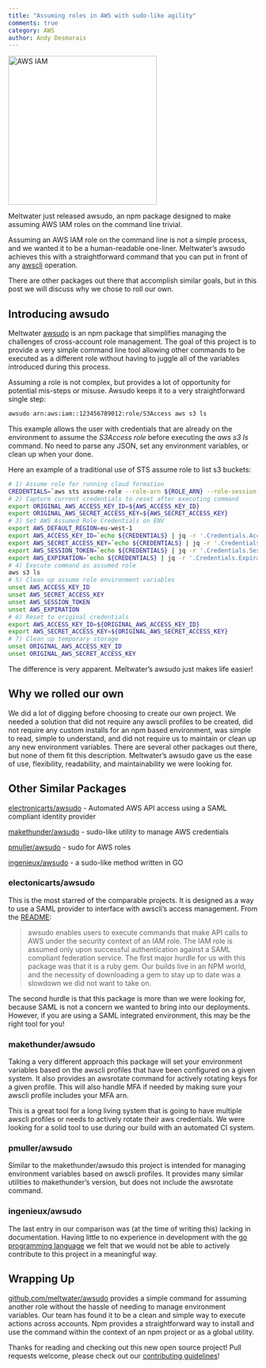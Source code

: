 ```yaml
---
title: "Assuming roles in AWS with sudo-like agility"
comments: true
category: AWS
author: Andy Desmarais
---
```


<img class="right" src="/images/own/2018-01-16-awsudo/aws-iam.png" title="AWS IAM" width="300" style="background-color: #FFF;">

Meltwater just released awsudo, an npm package designed to make assuming AWS IAM roles on the command line trivial.

Assuming an AWS IAM role on the command line is not a simple process, and we wanted it to be a human-readable one-liner. Meltwater’s awsudo achieves this with a straightforward command that you can put in front of any [awscli](https://aws.amazon.com/cli/) operation.

There are other packages out there that accomplish similar goals, but in this post we will discuss why we chose to roll our own.

## Introducing awsudo

Meltwater [awsudo](https://github.com/meltwater/awsudo) is an npm package that simplifies managing the challenges of cross-account role management. The goal of this project is to provide a very simple command line tool allowing other commands to be executed as a different role without having to juggle all of the variables introduced during this process.

Assuming a role is not complex, but provides a lot of opportunity for potential mis-steps or misuse. Awsudo keeps it to a very straightforward single step:

```bash
awsudo arn:aws:iam::123456789012:role/S3Access aws s3 ls
```

This example allows the user with credentials that are already on the environment to assume the *S3Access role* before executing the *aws s3 ls* command. No need to parse any JSON, set any environment variables, or clean up when your done.

Here an example of a traditional use of STS assume role to list s3 buckets:

```bash
# 1) Assume role for running cloud formation
CREDENTIALS=`aws sts assume-role --role-arn ${ROLE_ARN} --role-session-name RoleSession --duration-seconds 900 --output=json`
# 2) Capture current credentials to reset after executing command
export ORIGINAL_AWS_ACCESS_KEY_ID=${AWS_ACCESS_KEY_ID}
export ORIGINAL_AWS_SECRET_ACCESS_KEY=${AWS_SECRET_ACCESS_KEY}
# 3) Set AWS Assumed Role Credentials on ENV
export AWS_DEFAULT_REGION=eu-west-1
export AWS_ACCESS_KEY_ID=`echo ${CREDENTIALS} | jq -r '.Credentials.AccessKeyId'`
export AWS_SECRET_ACCESS_KEY=`echo ${CREDENTIALS} | jq -r '.Credentials.SecretAccessKey'`
export AWS_SESSION_TOKEN=`echo ${CREDENTIALS} | jq -r '.Credentials.SessionToken'`
export AWS_EXPIRATION=`echo ${CREDENTIALS} | jq -r '.Credentials.Expiration'`
# 4) Execute command as assumed role
aws s3 ls
# 5) Clean up assume role environment variables
unset AWS_ACCESS_KEY_ID
unset AWS_SECRET_ACCESS_KEY
unset AWS_SESSION_TOKEN
unset AWS_EXPIRATION
# 6) Reset to original credentials
export AWS_ACCESS_KEY_ID=${ORIGINAL_AWS_ACCESS_KEY_ID}
export AWS_SECRET_ACCESS_KEY=${ORIGINAL_AWS_SECRET_ACCESS_KEY}
# 7) Clean up temporary storage
unset ORIGINAL_AWS_ACCESS_KEY_ID
unset ORIGINAL_AWS_SECRET_ACCESS_KEY
```

The difference is very apparent.  Meltwater’s awsudo just makes life easier!

## Why we rolled our own

We did a lot of digging before choosing to create our own project. We needed a solution that did not require any awscli profiles to be created, did not require any custom installs for an npm based environment, was simple to read, simple to understand, and did not require us to maintain or clean up any new environment variables. There are several other packages out there, but none of them fit this description. Meltwater’s awsudo gave us the ease of use, flexibility, readability, and maintainability we were looking for.

## Other Similar Packages

[electronicarts/awsudo](https://github.com/electronicarts/awsudo) - Automated AWS API access using a SAML compliant identity provider

[makethunder/awsudo](https://github.com/makethunder/awsudo) - sudo-like utility to manage AWS credentials

[pmuller/awsudo](https://github.com/pmuller/awsudo) - sudo for AWS roles

[ingenieux/awsudo](https://github.com/ingenieux/awsudo) - a sudo-like method written in GO

### electonicarts/awsudo

This is the most starred of the comparable projects. It is designed as a way to use a SAML provider to interface with awscli’s access management. From the [README](https://github.com/electronicarts/awsudo/blob/master/README.md):

> awsudo enables users to execute commands that make API calls to AWS under the security context of an IAM role. The IAM role is assumed only upon successful authentication against a SAML compliant federation service.
The first major hurdle for us with this package was that it is a ruby gem. Our builds live in an NPM world, and the necessity of downloading a gem to stay up to date was a slowdown we did not want to take on.

The second hurdle is that this package is more than we were looking for, because SAML is not a concern we wanted to bring into our deployments. However, if you are using a SAML integrated environment, this may be the right tool for you!

### makethunder/awsudo

Taking a very different approach this package will set your environment variables based on the awscli profiles that have been configured on a given system. It also provides an awsrotate command for actively rotating keys for a given profile. This will also handle MFA if needed by making sure your awscli profile includes your MFA arn.

This is a great tool for a long living system that is going to have multiple awscli profiles or needs to actively rotate their aws credentials. We were looking for a solid tool to use during our build with an automated CI system.

### pmuller/awsudo

Similar to the makethunder/awsudo this project is intended for managing environment variables based on awscli profiles. It provides many similar utilities to makethunder’s version, but does not include the awsrotate command.

### ingenieux/awsudo

The last entry in our comparison was (at the time of writing this) lacking in documentation. Having little to no experience in development with the [go programming language](https://golang.org/) we felt that we would not be able to actively contribute to this project in a meaningful way.

## Wrapping Up

[github.com/meltwater/awsudo](https://github.com/meltwater/awsudo) provides a simple command for assuming another role without the hassle of needing to manage environment variables. Our team has found it to be a clean and simple way to execute actions across accounts. Npm provides a straightforward way to install and use the command within the context of an npm project or as a global utility.

Thanks for reading and checking out this new open source project! Pull requests welcome, please check out our [contributing guidelines](https://github.com/meltwater/awsudo/blob/master/CONTRIBUTING.md)!